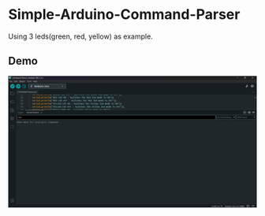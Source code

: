 # Simple-Arduino-Command-Parser
Using 3 leds(green, red, yellow) as example.

## Demo
![](DemoPics/1.png)
